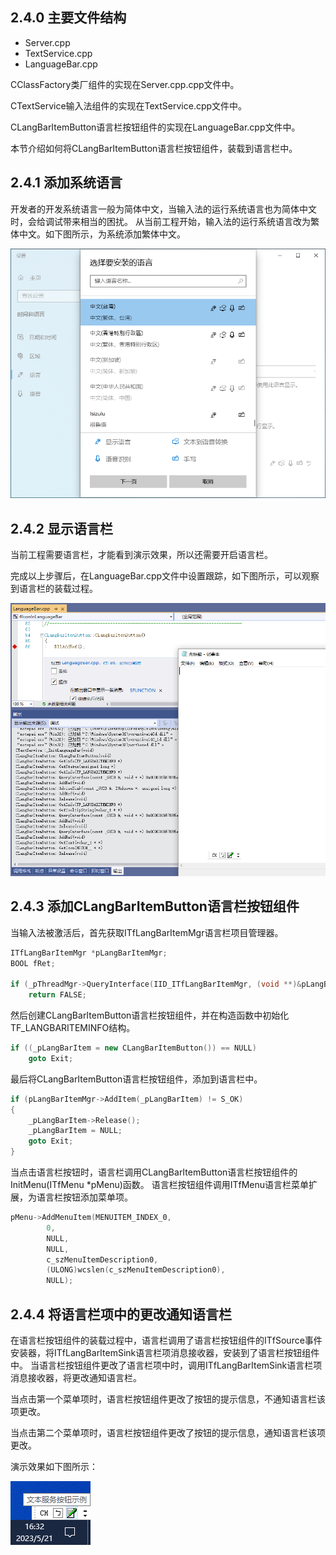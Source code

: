 ## 2.4.0 主要文件结构

- Server.cpp
- TextService.cpp
- LanguageBar.cpp

CClassFactory类厂组件的实现在Server.cpp.cpp文件中。

CTextService输入法组件的实现在TextService.cpp文件中。

CLangBarItemButton语言栏按钮组件的实现在LanguageBar.cpp文件中。

本节介绍如何将CLangBarItemButton语言栏按钮组件，装载到语言栏中。

## 2.4.1 添加系统语言

开发者的开发系统语言一般为简体中文，当输入法的运行系统语言也为简体中文时，会给调试带来相当的困扰。
从当前工程开始，输入法的运行系统语言改为繁体中文。如下图所示，为系统添加繁体中文。

![Language](img/Language.png)

## 2.4.2 显示语言栏

当前工程需要语言栏，才能看到演示效果，所以还需要开启语言栏。

完成以上步骤后，在LanguageBar.cpp文件中设置跟踪，如下图所示，可以观察到语言栏的装载过程。

![LanguageBar](img/LanguageBar.png)

## 2.4.3 添加CLangBarItemButton语言栏按钮组件

当输入法被激活后，首先获取ITfLangBarItemMgr语言栏项目管理器。

```C++
ITfLangBarItemMgr *pLangBarItemMgr;
BOOL fRet;

if (_pThreadMgr->QueryInterface(IID_ITfLangBarItemMgr, (void **)&pLangBarItemMgr) != S_OK)
	return FALSE;
```

然后创建CLangBarItemButton语言栏按钮组件，并在构造函数中初始化TF_LANGBARITEMINFO结构。

```C++
if ((_pLangBarItem = new CLangBarItemButton()) == NULL)
	goto Exit;
```

最后将CLangBarItemButton语言栏按钮组件，添加到语言栏中。

```C++
if (pLangBarItemMgr->AddItem(_pLangBarItem) != S_OK)
{
	_pLangBarItem->Release();
	_pLangBarItem = NULL;
	goto Exit;
}
```

当点击语言栏按钮时，语言栏调用CLangBarItemButton语言栏按钮组件的InitMenu(ITfMenu *pMenu)函数。
语言栏按钮组件调用ITfMenu语言栏菜单扩展，为语言栏按钮添加菜单项。

```C++
pMenu->AddMenuItem(MENUITEM_INDEX_0,
		0, 
		NULL, 
		NULL, 
		c_szMenuItemDescription0, 
		(ULONG)wcslen(c_szMenuItemDescription0), 
		NULL);
```

## 2.4.4 将语言栏项中的更改通知语言栏

在语言栏按钮组件的装载过程中，语言栏调用了语言栏按钮组件的ITfSource事件安装器，将ITfLangBarItemSink语言栏项消息接收器，安装到了语言栏按钮组件中。
当语言栏按钮组件更改了语言栏项中时，调用ITfLangBarItemSink语言栏项消息接收器，将更改通知语言栏。

当点击第一个菜单项时，语言栏按钮组件更改了按钮的提示信息，不通知语言栏该项更改。

当点击第二个菜单项时，语言栏按钮组件更改了按钮的提示信息，通知语言栏该项更改。

演示效果如下图所示：

![Update](img/Update.png)